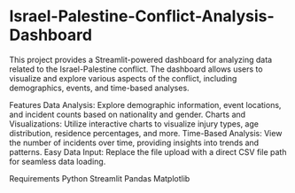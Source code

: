 # Israel-Palestine-Conflict-Analysis-Dashboard
This project provides a Streamlit-powered dashboard for analyzing data related to the Israel-Palestine conflict. The dashboard allows users to visualize and explore various aspects of the conflict, including demographics, events, and time-based analyses.

Features
Data Analysis: Explore demographic information, event locations, and incident counts based on nationality and gender.
Charts and Visualizations: Utilize interactive charts to visualize injury types, age distribution, residence percentages, and more.
Time-Based Analysis: View the number of incidents over time, providing insights into trends and patterns.
Easy Data Input: Replace the file upload with a direct CSV file path for seamless data loading.


Requirements
Python
Streamlit
Pandas
Matplotlib
